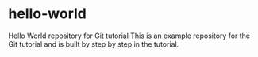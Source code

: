 # hello-world
Hello World repository for Git tutorial
This is an example repository for the Git tutorial and is built by step by step in the tutorial.

